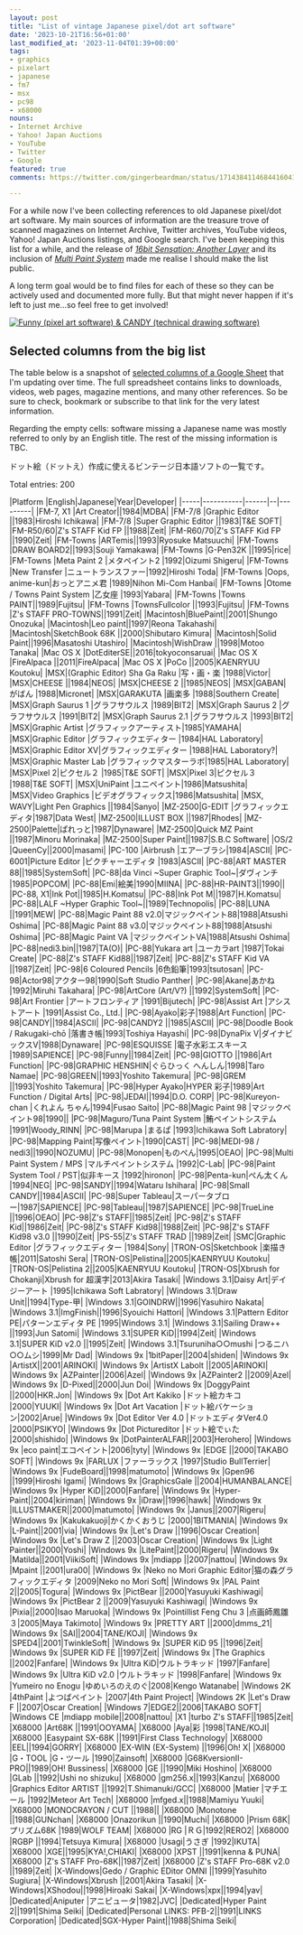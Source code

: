 ```yaml
---
layout: post
title: "List of vintage Japanese pixel/dot art software"
date: '2023-10-21T16:56+01:00'
last_modified_at: '2023-11-04T01:39+00:00'
tags:
- graphics
- pixelart
- japanese
- fm7
- msx
- pc98
- x68000
nouns:
- Internet Archive
- Yahoo! Japan Auctions
- YouTube
- Twitter
- Google
featured: true
comments: https://twitter.com/gingerbeardman/status/1714384114684416041

---
```


For a while now I've been collecting references to old Japanese pixel/dot art software. My main sources of information are the treasure trove of scanned magazines on Internet Archive, Twitter archives, YouTube videos, Yahoo! Japan Auctions listings, and Google search. I've been keeping this list for a while, and the release of [*16bit Sensation: Another Layer*](https://myanimelist.net/anime/54041/16bit_Sensation__Another_Layer) and its inclusion of [*Multi Paint System*](https://www.youtube.com/watch?v=nIdFor2WOnw) made me realise I should make the list public.

A long term goal would be to find files for each of these so they can be actively used and documented more fully. But that might never happen if it's left to just me...so feel free to get involved!

[![Funny (pixel art software) & CANDY (technical drawing software)](https://cdn.gingerbeardman.com/images/posts/list-of-vintage-japanese-pixel-dot-art-software.jpg)](https://archive.org/details/login-may-1987/LOGiN%20-%20May%201987/page/n169/mode/2up)

## Selected columns from the big list

The table below is a snapshot of [selected columns of a Google Sheet](https://docs.google.com/spreadsheets/d/17RhWfM2wXW4A-MkQdC6W-w00zHM2tbLfpzuSTD8woMs/edit#gid=0) that I'm updating over time. The full spreadsheet contains links to downloads, videos, web pages, magazine mentions, and many other references. So be sure to check, bookmark or subscribe to that link for the very latest information.

 Regarding the empty cells: software missing a Japanese name was mostly referred to only by an English title. The rest of the missing information is TBC.

ドット絵（ドットえ）作成に使えるビンテージ日本語ソフトの一覧です。

Total entries: 200

<div class="table-wrapper" markdown="block">
|Platform |English|Japanese|Year|Developer|
|-----|-----------|------|--|---------|
|FM-7, X1 |Art Creator||1984|MDBA|
|FM-7/8 |Graphic Editor ||1983|Hiroshi Ichikawa|
|FM-7/8 |Super Graphic Editor ||1983|T&E SOFT|
|FM-R50/60|Z's STAFF Kid FP ||1988|Zeit|
|FM-R60/70|Z's STAFF Kid FP ||1990|Zeit|
|FM-Towns |ARTemis||1993|Ryosuke Matsuuchi|
|FM-Towns |DRAW BOARD2||1993|Souji Yamakawa|
|FM-Towns |G-Pen32K ||1995|rice|
|FM-Towns |Meta Paint 2 |メタペイント2 |1992|Oizumi Shigeru|
|FM-Towns |New Transfer |ニュートランスファー|1992|Hiroshi Toda|
|FM-Towns |Oops, anime-kun|おっとアニメ君 |1989|Nihon Mi-Com Hanbai|
|FM-Towns |Otome / Towns Paint System |乙女座 |1993|Yabara|
|FM-Towns |Towns PAINT||1989|Fujitsu|
|FM-Towns |TownsFullcolor ||1993|Fujitsu|
|FM-Towns |Z's STAFF PRO-TOWNS||1991|Zeit|
|Macintosh|BluePaint||2001|Shungo Onozuka|
|Macintosh|Leo paint||1997|Reona Takahashi|
|Macintosh|SketchBook 68K ||2000|Shibutaro Kimura|
|Macintosh|Solid Paint||1996|Masatoshi Utashiro|
|Macintosh|WishDraw ||1998|Motoo Tanaka|
|Mac OS X |DotEditerSE||2016|tokyoconsaruai|
|Mac OS X |FireAlpaca ||2011|FireAlpaca|
|Mac OS X |PoCo ||2005|KAENRYUU Koutoku|
|MSX|(Graphic Editor) Sha Ga Raku |写・画・楽 |1988|Victor|
|MSX|CHEESE ||1984|NEOS|
|MSX|CHEESE 2 ||1985|NEOS|
|MSX|GABAN|がばん |1988|Micronet|
|MSX|GARAKUTA |画楽多 |1988|Southern Create|
|MSX|Graph Saurus 1 |グラフサウルス |1989|BIT2|
|MSX|Graph Saurus 2 |グラフサウルス |1991|BIT2|
|MSX|Graph Saurus 2.1 |グラフサウルス |1993|BIT2|
|MSX|Graphic Artist |グラフィックアーティスト|1985|YAMAHA|
|MSX|Graphic Editor |グラフィックエディター |1984|HAL Laboratory|
|MSX|Graphic Editor XV|グラフィックエディター |1988|HAL Laboratory?|
|MSX|Graphic Master Lab |グラフィックマスターラボ|1985|HAL Laboratory|
|MSX|Pixel 2|ピクセル２ |1985|T&E SOFT|
|MSX|Pixel 3|ピクセル３ |1988|T&E SOFT|
|MSX|UniPaint |ユニペイント|1986|Matsushita|
|MSX|Video Graphics |ビデオグラフィックス|1986|Matsushita|
|MSX, WAVY|Light Pen Graphics ||1984|Sanyo|
|MZ-2500|G-EDIT |グラフィックエディタ|1987|Data West|
|MZ-2500|ILLUST BOX ||1987|Rhodes|
|MZ-2500|Palette|ぱれっと|1987|Dynaware|
|MZ-2500|Quick MZ Paint ||1987|Minoru Morinaka|
|MZ-2500|Super Paint||1987|S.B.C Software|
|OS/2 |QueenCy||2000|masami|
|PC-100 |Airbrush |エアーブラシ|1984|ASCII|
|PC-6001|Picture Editor |ピクチャーエディタ |1983|ASCII|
|PC-88|ART MASTER 88||1985|SystemSoft|
|PC-88|da Vinci ~Super Graphic Tool~|ダヴィンチ |1985|POPCOM|
|PC-88|Emi|絵美|1990|MIINA|
|PC-88|HR-PAINT3||1990||
|PC-88, X1|Ink Pot||1985|H.Komatsu|
|PC-88|Ink Pot M||1987|H.Komatsu|
|PC-88|LALF ~Hyper Graphic Tool~||1989|Technopolis|
|PC-88|LUNA ||1991|MEW|
|PC-88|Magic Paint 88 v2.0|マジックペイント88|1988|Atsushi Oshima|
|PC-88|Magic Paint 88 v3.0|マジックペイント88|1988|Atsushi Oshima|
|PC-88|Magic Paint VA |マジックペイントVA|1988|Atsushi Oshima|
|PC-88|nedi3.bin||1987|TA(O)|
|PC-88|Yukara art |ユーカラart |1987|Tokai Create|
|PC-88|Z's STAFF Kid88||1987|Zeit|
|PC-88|Z's STAFF Kid VA ||1987|Zeit|
|PC-98|6 Coloured Pencils |6色鉛筆|1993|tsutosan|
|PC-98|Actor98|アクター98|1990|Soft Studio Panther|
|PC-98|Akane|あかね |1992|Miruhi Takahara|
|PC-98|ArtCore (Art/V?) ||1992|SystemSoft|
|PC-98|Art Frontier |アートフロンティア |1991|Bijutech|
|PC-98|Assist Art |アシストアート |1991|Assist Co., Ltd.|
|PC-98|Ayako|彩子|1988|Art Function|
|PC-98|CANDY||1984|ASCII|
|PC-98|CANDY2 ||1985|ASCII|
|PC-98|Doodle Book / Rakugaki-chō |落書き帳|1993|Toshiya Hayashi|
|PC-98|DynaPix V|ダイナビックスV|1988|Dynaware|
|PC-98|ESQUISSE |電子水彩エスキース |1989|SAPIENCE|
|PC-98|Funny||1984|Zeit|
|PC-98|GIOTTO ||1986|Art Function|
|PC-98|GRAPHIC HENSHIN|ぐらひっく へんしん|1998|Taro Namae|
|PC-98|GREEN||1993|Yoshito Takemura|
|PC-98|GREM ||1993|Yoshito Takemura|
|PC-98|Hyper Ayako|HYPER 彩子|1989|Art Function / Digital Arts|
|PC-98|JEDAI||1994|D.O. CORP|
|PC-98|Kureyon-chan |くれよん ちゃん|1994|Fusao Saito|
|PC-88|Magic Paint 98 |マジックペイント98|1990||
|PC-98|Maguro/Tuna Paint System |鮪ペイントシステム |1991|Woody_RINN|
|PC-98|Marupa |まるぱ |1993|Ichikawa Soft Labratory|
|PC-98|Mapping Paint|写像ペイント|1990|CAST|
|PC-98|MEDI-98 / nedi3||1990|NOZUMU|
|PC-98|Monopen|ものぺん|1995|OEAO|
|PC-98|Multi Paint System / MPS |マルチペイントシステム |1992|C-Lab|
|PC-98|Paint System Tool / PST|似非キース |1992|hironon|
|PC-98|Penta-kun|ぺん太くん |1994|NEG|
|PC-98|SANDY||1994|Wataru Ishihara|
|PC-98|Small CANDY||1984|ASCII|
|PC-98|Super Tableau|スーパータブロー|1987|SAPIENCE|
|PC-98|Tableau||1987|SAPIENCE|
|PC-98|TrueLine ||1996|OEAO|
|PC-98|Z's STAFF||1985|Zeit|
|PC-98|Z's STAFF Kid||1986|Zeit|
|PC-98|Z's STAFF Kid98||1988|Zeit|
|PC-98|Z's STAFF Kid98 v3.0 ||1990|Zeit|
|PS-55|Z's STAFF TRAD ||1989|Zeit|
|SMC|Graphic Editor |グラフィックエディター |1984|Sony|
|TRON-OS|Sketchbook |楽描き帳|2011|Satoshi Sera|
|TRON-OS|Pelistina||2005|KAENRYUU Koutoku|
|TRON-OS|Pelistina 2||2005|KAENRYUU Koutoku|
|TRON-OS|Xbrush for Chokanji|Xbrush for 超漢字|2013|Akira Tasaki|
|Windows 3.1|Daisy Art|デイジーアート |1995|Ichikawa Soft Labratory|
|Windows 3.1|Draw Unit||1994|Type-甲|
|Windows 3.1|GOINDRW||1996|Yasuhiro Nakata|
|Windows 3.1|ImgFinish||1996|Syouichi Hattori|
|Windows 3.1|Pattern Editor PE|パターンエディタ PE |1995|Windows 3.1|
|Windows 3.1|Sailing Draw++ ||1993|Jun Satomi|
|Windows 3.1|SUPER KiD||1994|Zeit|
|Windows 3.1|SUPER KiD v2.0 ||1995|Zeit|
|Windows 3.1|Tsuruniha○○mushi |つるニハ○○ムシ|1999|Mr Dad|
|Windows 9x |1bitPaper||2004|shiden|
|Windows 9x |ArtistX||2001|ARINOKI|
|Windows 9x |ArtistX Labolt ||2005|ARINOKI|
|Windows 9x |AZPainter||2006|Azel|
|Windows 9x |AZPainter2 ||2009|Azel|
|Windows 9x |D-Pixed||2000|Jun Doi|
|Windows 9x |DoggyPaint ||2000|HKR.Jon|
|Windows 9x |Dot Art Kakiko |ドット絵カキコ |2000|YUUKI|
|Windows 9x |Dot Art Vacation |ドット絵バケーション|2002|Arue|
|Windows 9x |Dot Editor Ver 4.0 |ドットエディタVer4.0 |2000|PSIKYO|
|Windows 9x |Dot Pictureditor |ドット絵でぃた |2000|shishido|
|Windows 9x |DotPainterALFAR||2003|Herohero|
|Windows 9x |eco paint|エコペイント|2006|tyty|
|Windows 9x |EDGE ||2000|TAKABO SOFT|
|Windows 9x |FARLUX |ファーラックス |1997|Studio BullTerrier|
|Windows 9x |FudeBoard||1998|matumoto|
|Windows 9x |Gpen96 ||1999|Hiroshi Igami|
|Windows 9x |GraphicsGale ||2004|HUMANBALANCE|
|Windows 9x |Hyper KiD||2000|Fanfare|
|Windows 9x |Hyper-Paint||2004|kiriman|
|Windows 9x |iDraw||1996|hawk|
|Windows 9x |ILLUSTMAKER||2000|matumoto|
|Windows 9x |Janus||2007|Rigeru|
|Windows 9x |Kakukakuoji|かくかくおうじ |2000|1BITMANIA|
|Windows 9x |L-Paint||2001|via|
|Windows 9x |Let's Draw ||1996|Oscar Creation|
|Windows 9x |Let's Draw Z ||2003|Oscar Creation|
|Windows 9x |Light Painter||2000|Yoshi|
|Windows 9x |LitePaint||2000|Rigeru|
|Windows 9x |Matilda||2001|ViikiSoft|
|Windows 9x |mdiapp ||2007|nattou|
|Windows 9x |Mpaint ||2001|ura00|
|Windows 9x |Neko no Mori Graphic Editor|猫の森グラフィックエディタ |2009|Neko no Mori Soft|
|Windows 9x |PAL Paint 2||2005|Togura|
|Windows 9x |PictBear ||2000|Yasuyuki Kashiwagi|
|Windows 9x |PictBear 2 ||2009|Yasuyuki Kashiwagi|
|Windows 9x |Pixia||2000|Isao Maruoka|
|Windows 9x |Pointillist Feng Chu 3 |点画師鳳雛３|2005|Maya Takimoto|
|Windows 9x |PRETTY ART ||2000|dmms_21|
|Windows 9x |SAI||2004|TANE/KOJI|
|Windows 9x |SPED4||2001|TwinkleSoft|
|Windows 9x |SUPER KiD 95 ||1996|Zeit|
|Windows 9x |SUPER KiD FE ||1997|Zeit|
|Windows 9x |The Graphics ||2002|Fanfare|
|Windows 9x |Ultra KiD|ウルトラキッド |1997|Fanfare|
|Windows 9x |Ultra KiD v2.0 |ウルトラキッド |1998|Fanfare|
|Windows 9x |Yumeiro no Enogu |ゆめいろのえのぐ|2008|Kengo Watanabe|
|Windows 2K |4thPaint |よつばペイント |2007|4th Paint Project|
|Windows 2K |Let's Draw F ||2007|Oscar Creation|
|Windows 7|EDGE2||2006|TAKABO SOFT|
|Windows CE |mdiapp mobile||2008|nattou|
|X1 |turbo Z's STAFF||1985|Zeit|
|X68000 |Art68K ||1991|OOYAMA|
|X68000 |Aya|彩 |1998|TANE/KOJI|
|X68000 |Easypaint SX-68K ||1991|First Class Technology|
|X68000 |EEL||1994|GORRY|
|X68000 |EX-WIN (EX-System) ||1996|Oh! X|
|X68000 |G・TOOL |G・ツール |1990|Zainsoft|
|X68000 |G68KversionII-PRO||1989|OH! Bussiness|
|X68000 |GE ||1990|Miki Hoshino|
|X68000 |GLab ||1992|Ushi no shizuku|
|X68000 |gm256.x||1993|Kanzu|
|X68000 |Graphics Editor ARTIST ||1992|T.Shimanuki/GCC|
|X68000 |Matier |マチエール |1992|Meteor Art Tech|
|X68000 |mfged.x||1988|Mamiyu Yuuki|
|X68000 |MONOCRAYON / CUT ||1988||
|X68000 |Monotone ||1988|GUNchan|
|X68000 |Onazorikun ||1990|Muchi|
|X68000 |Prism 68K|プリズム68K |1989|WOLF TEAM|
|X68000 |RG |ＲＧ|1992|RERO2|
|X68000 |RGBP ||1994|Tetsuya Kimura|
|X68000 |Usagi|うさぎ |1992|IKUTA|
|X68000 |XGE||1995|KYA!,CHIAKI|
|X68000 |XPST ||1991|kenna & PUNA|
|X68000 |Z's STAFF Pro-68K||1987|Zeit|
|X68000 |Z's STAFF Pro-68K v2.0 ||1989|Zeit|
|X-Windows|Gedo / Graphic EDitor OMNI ||1999|Yasuhito Sugiura|
|X-Windows|Xbrush ||2001|Akira Tasaki|
|X-Windows|XShodou||1998|Hiroaki Sakai|
|X-Windows|xpx||1994|yav|
|Dedicated|Aniputer |アニピュータ|1982|JVC|
|Dedicated|Hyper Paint 2||1991|Shima Seiki|
|Dedicated|Personal LINKS: PFB-2||1991|LINKS Corporation|
|Dedicated|SGX-Hyper Paint||1988|Shima Seiki|

</div>
